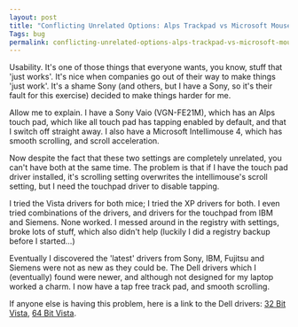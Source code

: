 ```yaml
---
layout: post
title: "Conflicting Unrelated Options: Alps Trackpad vs Microsoft Mouse"
Tags: bug
permalink: conflicting-unrelated-options-alps-trackpad-vs-microsoft-mouse
---
```


Usability.  It's one of those things that everyone wants, you know, stuff that 'just works'.  It's nice when companies go out of their way to make things 'just work'.  It's a shame Sony (and others, but I have a Sony, so it's their fault for this exercise) decided to make things harder for me.

Allow me to explain.  I have a Sony Vaio (VGN-FE21M), which has an Alps touch pad, which like all touch pad has tapping enabled by default, and that I switch off straight away.  I also have a Microsoft Intellimouse 4, which has smooth scrolling, and scroll acceleration.

Now despite the fact that these two settings are completely unrelated, you can't have both at the same time.  The problem is that if I have the touch pad driver installed, it's scrolling setting overwrites the intellimouse's scroll setting, but I need the touchpad driver to disable tapping.

I tried the Vista drivers for both mice; I tried the XP drivers for both.  I even tried combinations of the drivers, and drivers for the touchpad from IBM and Siemens.  None worked.  I messed around in the registry with settings, broke lots of stuff, which also didn't help (luckily I did a registry backup before I started...)

Eventually I discovered the 'latest' drivers from Sony, IBM, Fujitsu and Siemens were not as new as they could be.  The Dell drivers which I (eventually) found were newer, and although not designed for my laptop worked a charm.  I now have a tap free track pad, and smooth scrolling.

If anyone else is having this problem, here  is a link to the Dell drivers: [32 Bit Vista][32-bit], [64 Bit Vista][64-bit].


[32-bit]: http://support.us.dell.com/support/downloads/download.aspx?c=us&l=en&s=gen&releaseid=R140031&formatcnt=1&libid=0&fileid=187207
[64-bit]: http://support.us.dell.com/support/downloads/download.aspx?c=us&l=en&s=gen&releaseid=R140029&formatcnt=1&libid=0&fileid=187206